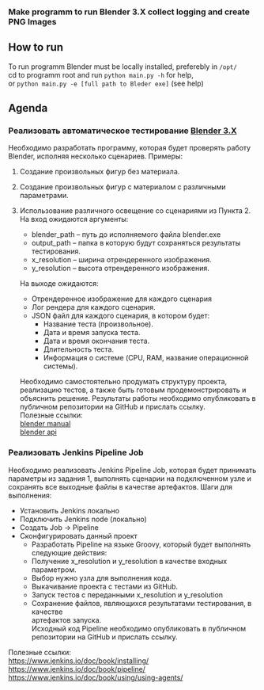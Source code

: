 ### Make programm to run Blender 3.X collect logging and create PNG Images

## How to run
To run programm Blender must be locally installed, preferebly in `/opt/`  
cd to programm root and run `python main.py -h` for help,   
or `python main.py -e [full path to Bleder exe]` (see help) 

## Agenda
### **Реализовать автоматическое тестирование [Blender 3.X]( https://www.blender.org/download/releases/3-3/)**   
   Необходимо разработать программу, которая будет проверять работу Blender, исполняя
   несколько сценариев. Примеры:
1. Создание произвольных фигур без материала.
2. Создание произвольных фигур с материалом с различными параметрами.
3. Использование различного освещение со сценариями из Пункта 2.
   На вход ожидаются аргументы:
   * blender_path – путь до исполняемого файла blender.exe
   * output_path – папка в которую будут сохраняться результаты тестирования.
   * x_resolution – ширина отрендеренного изображения.
   * y_resolution – высота отрендеренного изображения.

   На выходе ожидаются:
   * Отрендеренное изображение для каждого сценария
   * Лог рендера для каждого сценария.
   * JSON файл для каждого сценария, в котором будет:
      * Название теста (произвольное).
      * Дата и время запуска теста.
      * Дата и время окончания теста.
      * Длительность теста.
      * Информация о системе (CPU, RAM, название операционной системы).
   

   Необходимо самостоятельно продумать структуру проекта, реализацию тестов, а также быть
   готовым продемонстрировать и объяснить решение. Результаты работы необходимо
   опубликовать в публичном репозитории на GitHub и прислать ссылку.  
   Полезные ссылки:  
   [blender manual](https://docs.blender.org/manual/en/latest/advanced/command_line/arguments.html)   
   [blender api](https://docs.blender.org/api/latest/)      
    
    
    
### **Реализовать Jenkins Pipeline Job**
   Необходимо реализовать Jenkins Pipeline Job, которая будет принимать параметры из задания 1,
   выполнять сценарии на подключенном узле и сохранять все выходные файлы в качестве
   артефактов.
   Шаги для выполнения:
   * Установить Jenkins локально
   * Подключить Jenkins node (локально)
   * Создать Job -> Pipeline
   * Сконфигурировать данный проект
     * Разработать Pipeline на языке Groovy, который будет выполнять следующие
     действия:
     * Получение x_resolution и y_resolution в качестве входных параметром.
     * Выбор нужно узла для выполнения кода.  
     * Выкачивание проекта с тестами из GitHub.  
     * Запуск тестов с переданными x_resolution и y_resolution  
     * Сохранение файлов, являющихся результатами тестирования, в качестве  
     артефактов запуска.    
     Исходный код Pipeline необходимо опубликовать в публичном репозитории на GitHub и прислать
     ссылку.    
     

Полезные ссылки:  
https://www.jenkins.io/doc/book/installing/  
https://www.jenkins.io/doc/book/pipeline/  
https://www.jenkins.io/doc/book/using/using-agents/   